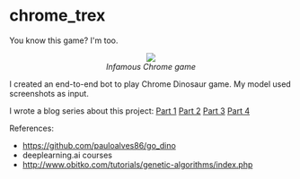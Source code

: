 # chrome_trex

You know this game? I'm too.

<p align="center">
  <img src="https://Tulip4attoo.github.io/assets/img/chrome-trex/chrome_trex_intro.gif"><br>
  <i>Infamous Chrome game</i>
</p>


I created an end-to-end bot to play Chrome Dinosaur game. My model used screenshots as input. 

I wrote a blog series about this project:
[Part 1](https://tulip4attoo.github.io/blog/tao-bot-choi-dinosaur-chrome-1/)
[Part 2](https://tulip4attoo.github.io/blog/tao-bot-choi-dinosaur-chrome-2/)
[Part 3](https://tulip4attoo.github.io/blog/tao-bot-choi-dinosaur-chrome-3/)
[Part 4](https://tulip4attoo.github.io/blog/tao-bot-choi-dinosaur-chrome-4/)

References:

+ https://github.com/pauloalves86/go_dino 
+ deeplearning.ai courses
+ http://www.obitko.com/tutorials/genetic-algorithms/index.php 
